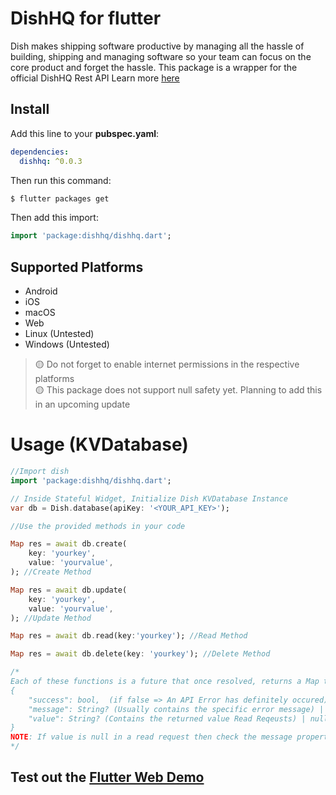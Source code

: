 # DishHQ for flutter

Dish makes shipping software productive by managing all the hassle of building, shipping and managing software so your team can focus on the core product and forget the hassle.
This package is a wrapper for the official DishHQ Rest API
Learn more [here](https://dishhq.xyz/)

## Install

Add this line to your **pubspec.yaml**:
```yaml
dependencies:
  dishhq: ^0.0.3
```

Then run this command:
```bash
$ flutter packages get
```

Then add this import:
```dart
import 'package:dishhq/dishhq.dart';
```

## Supported Platforms
- Android
- iOS
- macOS
- Web
- Linux (Untested)
- Windows (Untested)

> 🟡 Do not forget to enable internet permissions in the respective platforms <br>
> 🟡 This package does not support null safety yet. Planning to add this in an upcoming update


# Usage (KVDatabase)

```dart
//Import dish
import 'package:dishhq/dishhq.dart';

// Inside Stateful Widget, Initialize Dish KVDatabase Instance
var db = Dish.database(apiKey: '<YOUR_API_KEY>');

//Use the provided methods in your code

Map res = await db.create(
    key: 'yourkey',
    value: 'yourvalue', 
); //Create Method

Map res = await db.update(
    key: 'yourkey',
    value: 'yourvalue', 
); //Update Method

Map res = await db.read(key:'yourkey'); //Read Method

Map res = await db.delete(key: 'yourkey'); //Delete Method

/*
Each of these functions is a future that once resolved, returns a Map that looks like:
{
    "success": bool,  (if false => An API Error has definitely occured)
    "message": String? (Usually contains the specific error message) | nullable
    "value": String? (Contains the returned value Read Reqeusts) | nullable
}
NOTE: If value is null in a read request then check the message property of the response to check for errors
*/
```

## Test out the [Flutter Web Demo](https://flutter-dish-example.surge.sh/#/])